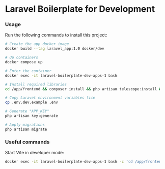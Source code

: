 # Laravel Boilerplate for Development

### Usage

Run the following commands to install this project:

```bash
# Create the app docker image
docker build --tag laravel_app:1.0 docker/dev

# Up containers
docker compose up

# Enter the container
docker exec -it laravel-boilerplate-dev-apps-1 bash

# Install required libraries
cd /app/frontend && composer install && php artisan telescope:install && npm install

# Copy Laravel environment variables file
cp .env.dev.example .env

# Generate "APP_KEY"
php artisan key:generate

# Apply migrations
php artisan migrate
```

### Useful commands

Start Vite in developer mode:

```bash
docker exec -it laravel-boilerplate-dev-apps-1 bash -c 'cd /app/frontend && npm run dev'
```
